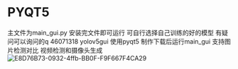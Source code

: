 # PYQT5
主文件为main_gui.py 安装完文件即可运行 可自行选择自己训练的好的模型
有疑问可以询问的q 46071318
yolov5gui 使用pyqt5 制作下载后运行main_gui 
支持图片检测对比 视频检测和摄像头生成
![E8D76B73-0932-4ffb-BB0F-F9F667F4CA29](https://user-images.githubusercontent.com/59002786/147046216-b23f5d21-b98a-4f13-ac77-df86dc8a0a09.png)
